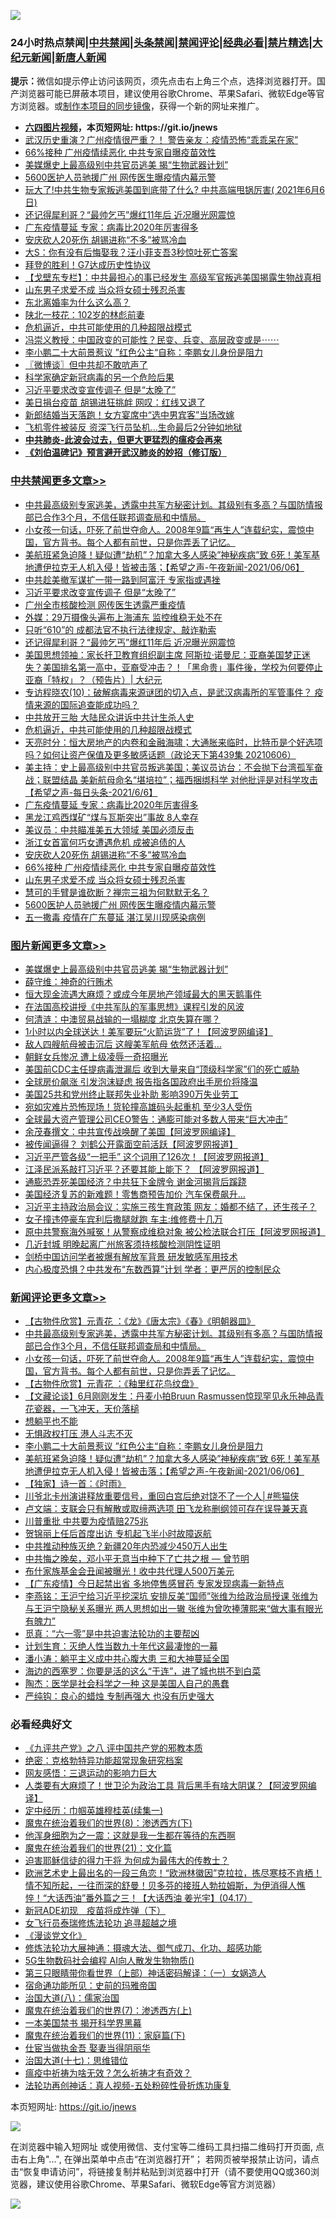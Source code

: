 ![](https://raw.githubusercontent.com/fqnews/bnews/master/64photo/fqnews-qr.jpg)

<div id="tt">
<h3>24小时热点禁闻|<a href="#%E4%B8%AD%E5%85%B1%E7%A6%81%E9%97%BB%E6%9B%B4%E5%A4%9A%E6%96%87%E7%AB%A0">中共禁闻</a>|<a href="#%E5%9B%BE%E7%89%87%E6%96%B0%E9%97%BB%E6%9B%B4%E5%A4%9A%E6%96%87%E7%AB%A0">头条禁闻</a>|<a href="#%E6%96%B0%E9%97%BB%E8%AF%84%E8%AE%BA%E6%9B%B4%E5%A4%9A%E6%96%87%E7%AB%A0">禁闻评论|<a href="#%E5%BF%85%E7%9C%8B%E7%BB%8F%E5%85%B8%E5%A5%BD%E6%96%87">经典必看|<a href="/video.md#%E7%A6%81%E7%89%87%E7%B2%BE%E9%80%89">禁片精选</a>|<a href="https://github.com/fqnews/djy/blob/master/gb/nf1351518.md#1">大纪元新闻</a>|<a href="https://github.com/fqnews/ntdtv/blob/master/gb/prog204.md#1">新唐人新闻</a></h3>
<div><b>提示：</b>微信如提示停止访问该网页，须先点击右上角三个点，选择浏览器打开。国产浏览器可能已屏蔽本项目，建议使用谷歌Chrome、苹果Safari、微软Edge等官方浏览器。或<a href="https://github.com/fqnews/bnews/blob/master/%E5%88%B6%E4%BD%9Cgit%E7%A6%81%E9%97%BB%E9%95%9C%E5%83%8F.md">制作本项目的同步镜像</a>，获得一个新的网址来推广。</div>
<ul>
<li><b><a href="http://d1.bdrive.tk/64.mp4" target="_blank">六四图片视频</a>，本页短网址: https://git.io/jnews</b></li>
<li><a href="/comments/20210606/1561557.md">武汉历史重演？广州疫情很严重？！ 警告亲友：疫情恐怖“乖乖呆在家”</a></li>
<li><a href="/cbnews/20210607/1561645.md">66%接种 广州疫情续恶化 中共专家自曝疫苗效性</a></li>
<li><a href="/topimagenews/20210607/1561590.md">美媒爆史上最高级别中共官员逃美 揭“生物武器计划”</a></li>
<li><a href="/cbnews/20210607/1561594.md">5600医护人员驰援广州 网传医生曝疫情内幕示警</a></li>
<li><a href="/bannedvideo/20210607/1561601.md">玩大了!中共生物专家叛逃美国到底带了什么? 中共高端甩锅厉害( 2021年6月6日)</a></li>
<li><a href="/cbnews/20210607/1561707.md">还记得犀利哥？“最帅乞丐”爆红11年后 近况曝光网震惊</a></li>
<li><a href="/cbnews/20210607/1561676.md">广东疫情蔓延 专家：病毒比2020年厉害得多</a></li>
<li><a href="/cbnews/20210607/1561646.md">安庆砍人20死伤 胡锡进称“不多”被骂冷血</a></li>
<li><a href="/yule/20210607/1561603.md">大S：你有没有后悔娶我？汪小菲支吾3秒惊吐死亡答案</a></li>
<li><a href="/baitai/20210607/1561610.md">拜登的胜利！G7达成历史性协议</a></li>
<li><a href="/comments/20210607/1561595.md">【戈壁东专栏】：中共最担心的事已经发生 高级军官叛逃美国揭露生物战真相</a></li>
<li><a href="/cbnews/20210607/1561644.md">山东男子求爱不成 当众将女硕士残忍杀害</a></li>
<li><a href="/cnnews/20210607/1561681.md">东北离婚率为什么这么高？</a></li>
<li><a href="/cnnews/20210607/1561717.md">陕北一枝花：102岁的林彪前妻</a></li>
<li><a href="/comments/20210607/1561688.md">危机逼近，中共可能使用的几种超限战模式</a></li>
<li><a href="/comments/20210606/1561513.md">冯崇义教授：中国政变的可能性？民变、兵变、高层政变或是⋯⋯</a></li>
<li><a href="/comments/20210607/1561827.md">李小鹏二十大前景惹议 ”红色公主“自称：李鹏女儿身份是阻力</a></li>
<li><a href="/ssgc/20210607/1561758.md">〖微博谈〗但中共却不敢吭声了</a></li>
<li><a href="/cnnews/20210607/1561668.md">科学家确定新冠病毒的另一个危险后果</a></li>
<li><a href="/cbnews/20210607/1561767.md">习近平要求改变宣传调子 但是“太晚了”</a></li>
<li><a href="/cnnews/20210607/1561748.md">美日捐台疫苗 胡锡进狂挑衅 网叹：红线又退了</a></li>
<li><a href="/funmedia/20210607/1561650.md">新郎结婚当天落跑！女方宴席中“选中男宾客”当场改嫁</a></li>
<li><a href="/cnnews/20210607/1561623.md">飞机零件被装反 资深飞行员坠机…生命最后2分钟如地狱</a></li>
<li><b><a href="/comments/20200211/1275071.md" target="_blank">中共肺炎-此波会过去，但更大更猛烈的瘟疫会再来</a></b></li>
<li><b><a href="/comments/20200207/1272816.md" target="_blank">《刘伯温碑记》预言避开武汉肺炎的妙招（修订版）</a></b></li>
</ul>
</div>

<div class="catlist">
<h3><a href="/cbnews/" target="_blank">中共禁闻</a><span><a href="/cbnews/" target="_blank" rel="nofollow">更多文章>></a></span></h3>
<ul>
<li><a href="/comments/20210607/1561869.md" target="_blank">中共最高级别专家逃美，透露中共军方秘密计划。其级别有多高？与国防情报部已合作3个月，不信任联邦调查局和中情局。</a></li>
<li><a href="/comments/20210607/1561862.md" target="_blank">小女孩一句话，吓死了前世夺命人。2008年9篇“再生人”连载纪实，震惊中国，官方背书。每个人都有前世，只是你弄丢了记忆。</a></li>
<li><a href="/comments/20210607/1561820.md" target="_blank">美航班紧急迫降！疑似遭“劫机”？加拿大多人感染”神秘疾病”致 6死！美军基地遭伊拉克无人机入侵！皆被击落；【希望之声-午夜新闻-2021/06/06】</a></li>
<li><a href="/cbnews/20210607/1561768.md" target="_blank">中共趁美撤军谋扩一带一路到阿富汗 专家指或遇挫</a></li>
<li><a href="/cbnews/20210607/1561767.md" target="_blank">习近平要求改变宣传调子 但是“太晚了”</a></li>
<li><a href="/cbnews/20210607/1561766.md" target="_blank">广州全市核酸检测 网传医生透露严重疫情</a></li>
<li><a href="/cbnews/20210607/1561765.md" target="_blank">外媒：29万摄像头遍布上海浦东 监控维稳无处不在</a></li>
<li><a href="/cbnews/20210607/1561764.md" target="_blank">只听“610”的 成都法官不执行法律规定、敲诈勒索</a></li>
<li><a href="/cbnews/20210607/1561707.md" target="_blank">还记得犀利哥？“最帅乞丐”爆红11年后 近况曝光网震惊</a></li>
<li><a href="/cbnews/20210607/1561704.md" target="_blank">美国思想领袖：家长扞卫教育组织副主席 阿斯拉·诺曼尼：亚裔美国梦正迷失？美国排名第一高中，亚裔受冲击？！「黑命贵」事件後，学校为何要停止亚裔「特权」？（预告片）| 大纪元</a></li>
<li><a href="/comments/20210607/1561703.md" target="_blank">专访程晓农(10)：破解病毒来源谜团的切入点，是武汉病毒所的军管事件？ 疫情来源的国际追查能成功吗？</a></li>
<li><a href="/cbnews/20210607/1561689.md" target="_blank">中共放开三胎 大陆民众讲诉中共计生杀人史</a></li>
<li><a href="/comments/20210607/1561688.md" target="_blank">危机逼近，中共可能使用的几种超限战模式</a></li>
<li><a href="/cbnews/20210607/1561687.md" target="_blank">天亮时分：恒大房地产的内卷和金融海啸；大通胀来临时，比特币是个好选项吗？如何让资产保值及更多敏感话题（政论天下第439集 20210606）</a></li>
<li><a href="/comments/20210607/1561679.md" target="_blank">美主持：史上最高级别中共官员叛逃美国；美议员访台：不会抛下台湾孤军奋战；联盟结晶 美新航母命名“堪培拉”；福西捆绑科学 对他批评是对科学攻击【希望之声-每日头条-2021/6/6】</a></li>
<li><a href="/cbnews/20210607/1561676.md" target="_blank">广东疫情蔓延 专家：病毒比2020年厉害得多</a></li>
<li><a href="/cbnews/20210607/1561674.md" target="_blank">黑龙江鸡西煤矿“煤与瓦斯突出”事故 8人幸存</a></li>
<li><a href="/cbnews/20210607/1561648.md" target="_blank">美议员：中共瞄准美五大领域 美国必须反击</a></li>
<li><a href="/cbnews/20210607/1561647.md" target="_blank">浙江女首富何巧女遭遇危机 成被追债的人</a></li>
<li><a href="/cbnews/20210607/1561646.md" target="_blank">安庆砍人20死伤 胡锡进称“不多”被骂冷血</a></li>
<li><a href="/cbnews/20210607/1561645.md" target="_blank">66%接种 广州疫情续恶化 中共专家自曝疫苗效性</a></li>
<li><a href="/cbnews/20210607/1561644.md" target="_blank">山东男子求爱不成 当众将女硕士残忍杀害</a></li>
<li><a href="/comments/20210607/1561640.md" target="_blank">慧可的手臂是谁砍断？禅宗三祖为何默默无名？</a></li>
<li><a href="/cbnews/20210607/1561594.md" target="_blank">5600医护人员驰援广州 网传医生曝疫情内幕示警</a></li>
<li><a href="/cbnews/20210607/1561593.md" target="_blank">五一撒毒 疫情在广东蔓延 湛江吴川现感染病例</a></li>

</ul>
</div>
<div class="catlist">
<h3><a href="/topimagenews/" target="_blank">图片新闻</a><span><a href="/topimagenews/" target="_blank" rel="nofollow">更多文章>></a></span></h3>
<ul>
<li><a href="/topimagenews/20210607/1561590.md" target="_blank">美媒爆史上最高级别中共官员逃美 揭“生物武器计划”</a></li>
<li><a href="/topimagenews/20210606/1561402.md" target="_blank">薛守维：神奇的行贿术</a></li>
<li><a href="/topimagenews/20210606/1561365.md" target="_blank">恒大现金流遇大麻烦？或成今年房地产领域最大的黑天鹅事件</a></li>
<li><a href="/comments/20210606/1561346.md" target="_blank">在法国高校讲授《中共军队的军事思想》课程引发的风波</a></li>
<li><a href="/topimagenews/20210606/1561115.md" target="_blank">何清涟：中澳贸易战输的一塌糊度 北京失算在哪？</a></li>
<li><a href="/topimagenews/20210605/1560838.md" target="_blank">1小时以内全球送达！美军要玩“火箭运货”了！【阿波罗网编译】</a></li>
<li><a href="/topimagenews/20210605/1560764.md" target="_blank">敌人四艘航母被击沉后 这艘美军航母 依然还活着&#8230;</a></li>
<li><a href="/topimagenews/20210605/1560763.md" target="_blank">朝鲜女兵惨况 遭上级凌辱一奇招曝光</a></li>
<li><a href="/topimagenews/20210604/1560399.md" target="_blank">美国前CDC主任提病毒泄漏后 收到大量来自“顶级科学家”们的死亡威胁</a></li>
<li><a href="/topimagenews/20210604/1559716.md" target="_blank">全球房价飙涨 引发泡沫疑虑 报告指各国政府出手房价将降温</a></li>
<li><a href="/topimagenews/20210604/1559658.md" target="_blank">美国25共和党州终止联邦失业补助 影响390万失业劳工</a></li>
<li><a href="/topimagenews/20210604/1559625.md" target="_blank">宛如灾难片恐怖现场！货轮撞高雄码头起重机 至少3人受伤</a></li>
<li><a href="/topimagenews/20210604/1559624.md" target="_blank">全球最大资产管理公司CEO警告：通膨可能对多数人带来“巨大冲击”</a></li>
<li><a href="/topimagenews/20210603/1559198.md" target="_blank">余茂春撰文：中共宣传战唤醒了美国【阿波罗网编译】</a></li>
<li><a href="/topimagenews/20210602/1558626.md" target="_blank">被传闻逼得？ 刘鹤公开露面空前活跃【阿波罗网报道】</a></li>
<li><a href="/topimagenews/20210602/1558579.md" target="_blank">习近平严管各级“一把手” 这个词用了126次！【阿波罗网报道】</a></li>
<li><a href="/topimagenews/20210601/1557942.md" target="_blank">江泽民派系敲打习近平？还要其能上能下？ 【阿波罗网报道】</a></li>
<li><a href="/topimagenews/20210601/1557763.md" target="_blank">通膨恐弄死美国经济？中共狂下金牌令 谢金河揭背后蹊跷</a></li>
<li><a href="/topimagenews/20210601/1557490.md" target="_blank">美国经济复苏的新难题！零售商预告加价 汽车保费飙升…</a></li>
<li><a href="/topimagenews/20210531/1557253.md" target="_blank">习近平主持政治局会议：实施三孩生育政策 网友：婚都不结了，还生孩子？</a></li>
<li><a href="/topimagenews/20210531/1557216.md" target="_blank">女子撞违停豪车宾利后撒腿就跑 车主:维修费十几万</a></li>
<li><a href="/topimagenews/20210531/1557014.md" target="_blank">原中共警察海外喊冤！从警察成维稳对象 被公检法联合打压【阿波罗网报道】</a></li>
<li><a href="/topimagenews/20210531/1556882.md" target="_blank">几近封城 明晚起离广州旅客须持核酸检测阴性证明</a></li>
<li><a href="/topimagenews/20210531/1556881.md" target="_blank">剑桥中国访问学者被爆有解放军背景 研发敏感军用技术</a></li>
<li><a href="/topimagenews/20210530/1556364.md" target="_blank">内心极度恐惧？中共发布“东数西算”计划 学者：更严厉的控制民众</a></li>

</ul>
</div>
<div class="catlist">
<h3><a href="/comments/" target="_blank">新闻评论</a><span><a href="/comments/" target="_blank" rel="nofollow">更多文章>></a></span></h3>
<ul>
<li><a href="/comments/20210607/1561870.md" target="_blank">【古物件欣赏】元青花 ：《龙》《唐太宗》《春》《明朝器皿》</a></li>
<li><a href="/comments/20210607/1561869.md" target="_blank">中共最高级别专家逃美，透露中共军方秘密计划。其级别有多高？与国防情报部已合作3个月，不信任联邦调查局和中情局。</a></li>
<li><a href="/comments/20210607/1561862.md" target="_blank">小女孩一句话，吓死了前世夺命人。2008年9篇“再生人”连载纪实，震惊中国，官方背书。每个人都有前世，只是你弄丢了记忆。</a></li>
<li><a href="/comments/20210607/1561860.md" target="_blank">【古物件欣赏】元青花 ：《釉里红花鸟纹盘》</a></li>
<li><a href="/comments/20210607/1561859.md" target="_blank">【文藏论谈】6月刚刚发生：丹麦小拍Bruun Rasmussen惊现罕见永乐神品青花瓷器，一飞冲天，天价落槌</a></li>
<li><a href="/comments/20210607/1561850.md" target="_blank">想躺平也不能</a></li>
<li><a href="/comments/20210607/1561849.md" target="_blank">无惧政权打压 港人斗志不灭</a></li>
<li><a href="/comments/20210607/1561827.md" target="_blank">李小鹏二十大前景惹议 ”红色公主“自称：李鹏女儿身份是阻力</a></li>
<li><a href="/comments/20210607/1561820.md" target="_blank">美航班紧急迫降！疑似遭“劫机”？加拿大多人感染”神秘疾病”致 6死！美军基地遭伊拉克无人机入侵！皆被击落；【希望之声-午夜新闻-2021/06/06】</a></li>
<li><a href="/comments/20210607/1561819.md" target="_blank">【独家】诗一首：《时雨》</a></li>
<li><a href="/comments/20210607/1561818.md" target="_blank">川爷北卡州演讲释放重要信号，重回白宫后绝对饶不了一个人│#熊猫侠</a></li>
<li><a href="/comments/20210607/1561814.md" target="_blank">卢文端：支联会只有解散或取缔两选项 田飞龙称删纲领可存在误导兼天真</a></li>
<li><a href="/comments/20210607/1561813.md" target="_blank">川普重批 中共要为疫情赔275兆</a></li>
<li><a href="/comments/20210607/1561812.md" target="_blank">贺锦丽上任后首度出访 专机起飞半小时故障返航</a></li>
<li><a href="/comments/20210607/1561811.md" target="_blank">中共推动种族灭绝？新疆20年内恐减少450万人出生</a></li>
<li><a href="/comments/20210607/1561683.md" target="_blank">中共悔之晚矣，邓小平无意当中种下了亡共之根 — 曾节明</a></li>
<li><a href="/comments/20210607/1561779.md" target="_blank">布什家族基金会丑闻被曝光！收中共代理人500万美元</a></li>
<li><a href="/comments/20210607/1561778.md" target="_blank">【广东疫情】今日起禁出省 多地停售感冒药 专家发现病毒一新特点</a></li>
<li><a href="/comments/20210607/1561761.md" target="_blank">李燕铭：王沪宁给习近平挖深坑 安排反美“国师”张维为给政治局授课 张维为与王沪宁隐秘关系曝光 两人思想如出一辙 张维为曾吹捧薄熙来“做大事有眼光有魄力”</a></li>
<li><a href="/comments/20210607/1561741.md" target="_blank">觅真：“六一零”是中共迫害法轮功的主要帮凶</a></li>
<li><a href="/comments/20210607/1561724.md" target="_blank">计划生育：灭绝人性当数九十年代这最凄惨的一幕</a></li>
<li><a href="/comments/20210607/1561714.md" target="_blank">潘小涛：躺平主义成中共心腹大患 三和大神蔓延全国</a></li>
<li><a href="/comments/20210607/1561713.md" target="_blank">海边的西塞罗：你要是活的这么“于连”，进了城也拱不到白菜</a></li>
<li><a href="/comments/20210607/1561712.md" target="_blank">陶杰：医学是社会科学之一种 这是美国人自己的愚蠢</a></li>
<li><a href="/comments/20210607/1561711.md" target="_blank">严纯钩：良心的蜡烛 专制再强大 也没有历史强大</a></li>

</ul>
</div>

<div class="catlist">
<h3>必看经典好文</h3>
<ul>
<li><a href="/bookonline/20131116/201047.md" target="_blank">《九评共产党》之八 评中国共产党的邪教本质</a></li>
<li><a href="/comments/20200705/783265.md" target="_blank">绝密：克格勃特异功能超常现象研究档案</a></li>
<li><a href="/cbnews/20200126/1265515.md" target="_blank">网友感悟：三退运动的影响力巨大</a></li>
<li><a href="/cnnews/20201226/1455352.md" target="_blank">人类要有大麻烦了！世卫沦为政治工具 背后黑手有啥大阴谋？【阿波罗网编译】</a></li>
<li><a href="/tculture/20161028/606931.md" target="_blank">定中经历：巾帼英雄穆桂英(续集一)</a></li>
<li><a href="/topimagenews/20180527/948714.md" target="_blank">魔鬼在统治着我们的世界(8)：渗透西方(下)</a></li>
<li><a href="/topimagenews/20210219/1489990.md" target="_blank">他浑身细胞为之一震：这就是我一生都在等待的东西啊</a></li>
<li><a href="/comments/20180802/980476.md" target="_blank">魔鬼在统治着我们的世界(21)：文化篇</a></li>
<li><a href="/comments/20200622/1346846.md" target="_blank">迫害耶稣信徒的得力干将  为何成为最伟大的传教士？</a></li>
<li><a href="/bannedvideo/20210418/1528557.md" target="_blank">欧洲艺术史上最出名的一段三角恋！“欧洲林徽因”克拉拉，拣尽寒枝不肯栖！情不知所起，一往而深的舒曼！贝多芬的接班人勃拉姆斯，为伊消得人憔悴！“大话西油”番外篇之三！【大话西油 姜光宇】(04.17）</a></li>
<li><a href="/headline/20200908/1392940.md" target="_blank">新冠ADE初现　疫苗将成炸弹（下）</a></li>
<li><a href="/topimagenews/20210512/1544658.md" target="_blank">女飞行员泰瑞修炼法轮功 追寻超越之境</a></li>
<li><a href="/comments/20200521/783167.md" target="_blank">《漫谈党文化》</a></li>
<li><a href="/comments/20191203/1234383.md" target="_blank">修炼法轮功大展神通：摄魂大法、御气成刀、化功、超感功能</a></li>
<li><a href="/topimagenews/20200527/1335347.md" target="_blank">5G生物数码社会编程 AI向人散发生物物质()</a></li>
<li><a href="/comments/20200426/1319648.md" target="_blank">第三只眼睛带你看世界（上部）神话密码解译：（一）女娲造人</a></li>
<li><a href="/cbnews/20180711/970353.md" target="_blank">宿命通功能所见：史前的玛雅帝国</a></li>
<li><a href="/cbnews/20190424/914482.md" target="_blank">治国大道(八)：儒家治国</a></li>
<li><a href="/topimagenews/20180527/948369.md" target="_blank">魔鬼在统治着我们的世界(7)：渗透西方(上)</a></li>
<li><a href="/lifebaike/20210222/1491794.md" target="_blank">一本美国禁书 揭开科学界黑幕</a></li>
<li><a href="/topimagenews/20180530/950691.md" target="_blank">魔鬼在统治着我们的世界(11)：家庭篇(下)</a></li>
<li><a href="/lifebaike/20161111/612348.md" target="_blank">仕宦当做执金吾 娶妻当得阴丽华</a></li>
<li><a href="/comments/20201110/1428674.md" target="_blank">治国大道(十七)：思维错位</a></li>
<li><a href="/comments/20200502/1322275.md" target="_blank">瘟疫中祈祷为啥无效？怎么祈祷才有奇效？</a></li>
<li><a href="/comments/20190516/1128964.md" target="_blank">法轮功再创神话：真人视频-五处粉碎性骨折炼功康复</a></li>

</ul>
</div>

本页短网址: https://git.io/jnews

![](https://raw.githubusercontent.com/fqnews/bnews/master/64photo/fqnews-qr.jpg)

在浏览器中输入短网址 或使用微信、支付宝等二维码工具扫描二维码打开页面, 点击右上角"...", 在弹出菜单中点击“在浏览器打开”； 若网页被举报禁止访问，请点击“恢复申请访问”，将链接复制并粘贴到浏览器中打开（请不要使用QQ或360浏览器，建议使用谷歌Chrome、苹果Safari、微软Edge等官方浏览器）

![](https://raw.githubusercontent.com/fqnews/bnews/master/64photo/wx.jpg)